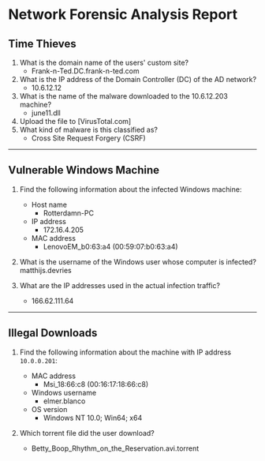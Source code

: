 # Network Forensic Analysis Report

## Time Thieves 

1. What is the domain name of the users' custom site? 
    - Frank-n-Ted.DC.frank-n-ted.com
2. What is the IP address of the Domain Controller (DC) of the AD network?
    - 10.6.12.12
3. What is the name of the malware downloaded to the 10.6.12.203 machine?
   - june11.dll
4. Upload the file to [VirusTotal.com]
5. What kind of malware is this classified as?
    - Cross Site Request Forgery (CSRF) 

---

## Vulnerable Windows Machine

1. Find the following information about the infected Windows machine:
    - Host name
        - Rotterdamn-PC
    - IP address
        - 172.16.4.205
    - MAC address
        - LenovoEM_b0:63:a4 (00:59:07:b0:63:a4)
    
2. What is the username of the Windows user whose computer is infected? matthijs.devries
3. What are the IP addresses used in the actual infection traffic? 
    - 166.62.111.64

---

## Illegal Downloads

1. Find the following information about the machine with IP address `10.0.0.201`:
    - MAC address
        - Msi_18:66:c8 (00:16:17:18:66:c8)
    - Windows username
        - elmer.blanco
    - OS version
        - Windows NT 10.0; Win64; x64

2. Which torrent file did the user download? 
    - Betty_Boop_Rhythm_on_the_Reservation.avi.torrent
